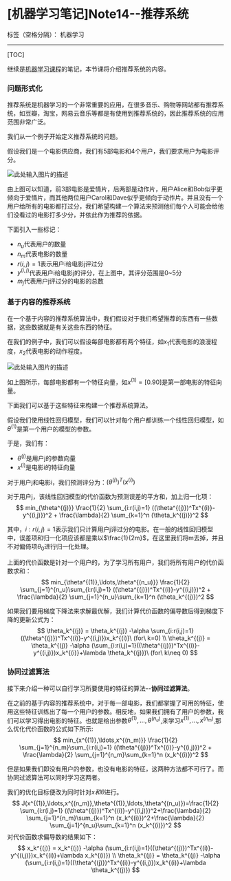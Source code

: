﻿# [机器学习笔记]Note14--推荐系统

标签（空格分隔）： 机器学习

---
[TOC]

继续是[机器学习课程](https://www.coursera.org/learn/machine-learning)的笔记，本节课将介绍推荐系统的内容。

### 问题形式化
  推荐系统是机器学习的一个非常重要的应用，在很多音乐、购物等网站都有推荐系统，如豆瓣，淘宝，网易云音乐等都是有使用到推荐系统的，因此推荐系统的应用范围非常广泛。
  
  我们从一个例子开始定义推荐系统的问题。
  
  假设我们是一个电影供应商，我们有5部电影和4个用户，我们要求用户为电影评分。
  
  ![此处输入图片的描述][1]
  
  由上图可以知道，前3部电影是爱情片，后两部是动作片，用户Alice和Bob似乎更倾向于爱情片，而其他两位用户Carol和Dave似乎更倾向于动作片。并且没有一个用户给所有的电影都打过分，我们希望构建一个算法来预测他们每个人可能会给他们没看过的电影打多少分，并依此作为推荐的依据。
  
  下面引入一些标记：

* $n_u$代表用户的数量
* $n_m$代表电影的数量
* $r(i,j)=1$表示用户i给电影j评过分
* $y^{(i,j)}$代表用户i给电影j的评分，在上图中，其评分范围是0~5分
* $m_j$代表用户j评过分的电影的总数

### 基于内容的推荐系统
  在一个基于内容的推荐系统算法中，我们假设对于我们希望推荐的东西有一些数据，这些数据就是有关这些东西的特征。
  
  在我们的例子中，我们可以假设每部电影都有两个特征，如$x_1$代表电影的浪漫程度，$x_2$代表电影的动作程度。
  
  ![此处输入图片的描述][2]
  
  如上图所示，每部电影都有一个特征向量，如$x^{(1)}=[0.9 0]$是第一部电影的特征向量。
  
  下面我们可以基于这些特征来构建一个推荐系统算法。
  
  假设我们使用线性回归模型，我们可以针对每个用户都训练一个线性回归模型，如$\theta^{(1)}$是第一个用户的模型的参数。
  
  于是，我们有：
* $\theta^{(j)}$是用户j的参数向量
* $x^{(i)}$是电影i的特征向量

对于用户j和电影i，我们预测评分为：$(\theta^{(j)})^T(x^{(i)})$

对于用户j，该线性回归模型的代价函数为预测误差的平方和，加上归一化项：
$$
min_{\theta^{(j)}} \frac{1}{2} \sum_{i:r(i,j)=1} ((\theta^{(j)})^Tx^{(i)}-y^{(i,j)})^2 + \frac{\lambda}{2} \sum_{k=1}^n (\theta_k^{(j)})^2
$$

其中，$i:r(i,j)=1$表示我们只计算用户j评过分的电影。在一般的线性回归模型中，误差项和归一化项应该都是乘以$\frac{1}{2m}$，在这里我们将m去掉，并且不对偏倚项$\theta_0$进行归一化处理。

上面的代价函数是针对一个用户的，为了学习所有用户，我们将所有用户的代价函数求和：
$$
min_{\theta^{(1)},\ldots,\theta^{(n_u)}} \frac{1}{2} \sum_{j=1}^{n_u}\sum_{i:r(i,j)=1} ((\theta^{(j)})^Tx^{(i)}-y^{(i,j)})^2 + \frac{\lambda}{2} \sum_{j=1}^{n_u}\sum_{k=1}^n (\theta_k^{(j)})^2
$$

如果我们要用梯度下降法来求解最优解，我们计算代价函数的偏导数后得到梯度下降的更新公式为：
$$
\theta_k^{(j)} = \theta_k^{(j)} -\alpha \sum_{i:r(i,j)=1}((\theta^{(j)})^Tx^{(i)}-y^{(i,j)})x_k^{(i)}\ (for\ k=0) \\
\theta_k^{(j)} = \theta_k^{(j)} -\alpha (\sum_{i:r(i,j)=1}((\theta^{(j)})^Tx^{(i)}-y^{(i,j)})x_k^{(i)}+\lambda \theta_k^{(j)})\ (for\ k\neq 0)
$$

### 协同过滤算法
  接下来介绍一种可以自行学习所要使用的特征的算法--**协同过滤算法**。
  
  在之前的基于内容的推荐系统中，对于每一部电影，我们都掌握了可用的特征，使用这些特征训练出了每一个用户的参数。相反地，如果我们拥有了用户的参数，我们可以学习得出电影的特征。也就是给出参数$\theta^{(1)},\ldots,\theta^{(n_u)}$,来学习$x^{(1)},\ldots,x^{(n_m)}$,那么优化代价函数的公式如下所示:
$$
min_{x^{(1)},\ldots,x^{(n_m)}} \frac{1}{2} \sum_{j=1}^{n_m}\sum_{i:r(i,j)=1} ((\theta^{(j)})^Tx^{(i)}-y^{(i,j)})^2 + \frac{\lambda}{2} \sum_{j=1}^{n_m}\sum_{k=1}^n (x_k^{(i)})^2
$$  

但是如果我们即没有用户的参数，也没有电影的特征，这两种方法都不可行了。而协同过滤算法可以同时学习这两者。

我们的优化目标便改为同时针对$x和\theta$进行。
$$
J(x^{(1)},\ldots,x^{(n_m)},\theta^{(1)},\ldots,\theta^{(n_u)})=\frac{1}{2} \sum_{i:r(i,j)=1} ((\theta^{(j)})^Tx^{(i)}-y^{(i,j)})^2+\frac{\lambda}{2} \sum_{j=1}^{n_m}\sum_{k=1}^n (x_k^{(i)})^2+\frac{\lambda}{2} \sum_{j=1}^{n_u}\sum_{k=1}^n (x_k^{(i)})^2
$$
对代价函数求偏导数的结果如下：
$$
x_k^{(j)} = x_k^{(j)} -\alpha (\sum_{i:r(i,j)=1}((\theta^{(j)})^Tx^{(i)}-y^{(i,j)})x_k^{(i)}+\lambda x_k^{(i)}) \\
\theta_k^{(j)} = \theta_k^{(j)} -\alpha (\sum_{i:r(i,j)=1}((\theta^{(j)})^Tx^{(i)}-y^{(i,j)})x_k^{(i)}+\lambda \theta_k^{(j)})
$$




  [1]: http://img.blog.csdn.net/20160728193156461
  [2]: http://img.blog.csdn.net/20160728194116275http://img.blog.csdn.net/20160728193156461